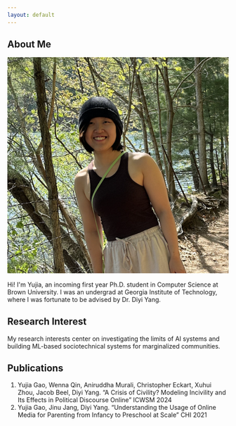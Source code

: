 ```yaml
---
layout: default
---
```


## About Me

<img class="profile-picture" src="image.jpg">

Hi! I'm Yujia, an incoming first year Ph.D. student in Computer Science at Brown University. I was an undergrad at Georgia Institute of Technology, where I was fortunate to be advised by Dr. Diyi Yang. 

## Research Interest

My research interests center on investigating the limits of AI systems and building ML-based sociotechnical systems 
for marginalized communities. 

## Publications

1. Yujia Gao, Wenna Qin, Aniruddha Murali, Christopher Eckart, Xuhui Zhou, Jacob Beel, Diyi Yang. “A
Crisis of Civility? Modeling Incivility and Its Effects in Political Discourse Online” ICWSM 2024
2. Yujia Gao, Jinu Jang, Diyi Yang. “Understanding the Usage of Online Media for Parenting from
Infancy to Preschool at Scale” CHI 2021
